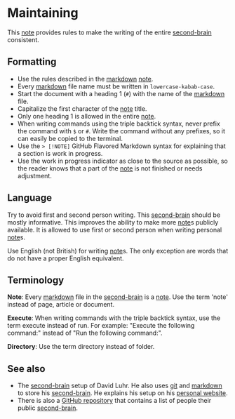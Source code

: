 # Maintaining

This [note](note.md) provides rules to make the writing of the entire [second-brain](/second-brain.md) consistent.

## Formatting

- Use the rules described in the [markdown](/markdown.md) [note](note.md).
- Every [markdown](/markdown.md) file name must be written in `lowercase-kabab-case`.
- Start the document with a heading 1 (`#`) with the name of the [markdown](/markdown.md) file.
- Capitalize the first character of the [note](note.md) title.
- Only one heading 1 is allowed in the entire [note](note.md).
- When writing commands using the triple backtick syntax, never prefix the command with `$` or `#`.
  Write the command without any prefixes, so it can easily be copied to the terminal.
- Use the `> [!NOTE]` GitHub Flavored Markdown syntax for explaining that a section is work in progress.
- Use the work in progress indicator as close to the source as possible, so the reader knows that a part of the [note](note.md) is not finished or needs adjustment.

## Language

Try to avoid first and second person writing.
This [second-brain](/second-brain.md) should be mostly informative.
This improves the ability to make more [note](note.md)s publicly available.
It is allowed to use first or second person when writing personal [note](note.md)s.

Use English (not British) for writing [note](note.md)s.
The only exception are words that do not have a proper English equivalent.

## Terminology

**Note**:
Every [markdown](/markdown.md) file in the [second-brain](/second-brain.md) is a [note](note.md).
Use the term 'note' instead of page, article or document.

**Execute**:
When writing commands with the triple backtick syntax, use the term execute instead of run.
For example: "Execute the following command:" instead of "Run the following command:".

**Directory**:
Use the term directory instead of folder.

## See also

- The [second-brain](/second-brain.md) setup of David Luhr.
  He also uses [git](/git.md) and [markdown](/markdown.md) to store his [second-brain](/second-brain.md).
  He explains his setup on his [personal website](https://luhr.co/blog/2023/04/21/my-custom-second-brain-setup-part-2-how-it-works/).
- There is also a [GitHub repository](https://github.com/KasperZutterman/Second-Brain) that contains a list of people their public [second-brain](/second-brain.md).
